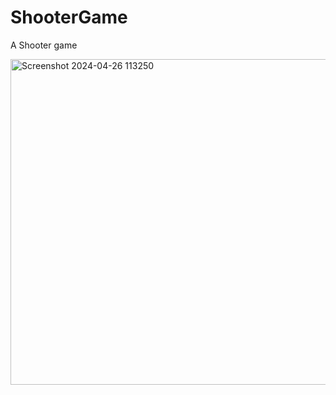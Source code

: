 # ShooterGame
A Shooter game

<img width="521" alt="Screenshot 2024-04-26 113250" src="https://github.com/ZenVP/ShooterGame/assets/168158017/4067f9c5-c36c-47d3-8f64-ebbcaa8d3446">
